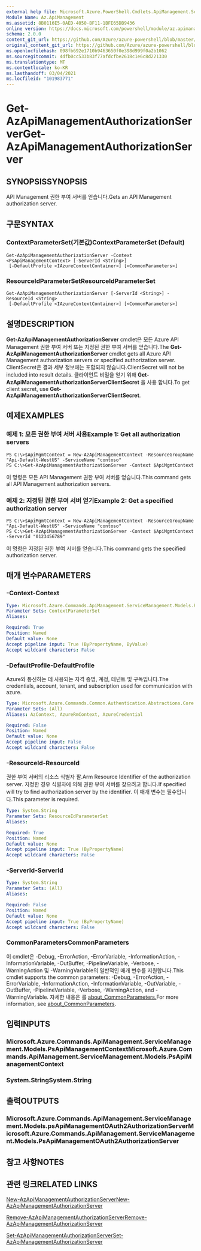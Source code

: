 ```yaml
---
external help file: Microsoft.Azure.PowerShell.Cmdlets.ApiManagement.ServiceManagement.dll-Help.xml
Module Name: Az.ApiManagement
ms.assetid: 8B0116E5-0AED-4050-BF11-1BFE65DB9436
online version: https://docs.microsoft.com/powershell/module/az.apimanagement/get-azapimanagementauthorizationserver
schema: 2.0.0
content_git_url: https://github.com/Azure/azure-powershell/blob/master/src/ApiManagement/ApiManagement/help/Get-AzApiManagementAuthorizationServer.md
original_content_git_url: https://github.com/Azure/azure-powershell/blob/master/src/ApiManagement/ApiManagement/help/Get-AzApiManagementAuthorizationServer.md
ms.openlocfilehash: 098fb692e1710b9463650f0e398d999f0a2b1062
ms.sourcegitcommit: 4dfb0cc533b83f77afdcfbe2618c1e6c8d221330
ms.translationtype: MT
ms.contentlocale: ko-KR
ms.lasthandoff: 03/04/2021
ms.locfileid: "101983771"
---
```

# <span data-ttu-id="7f136-101">Get-AzApiManagementAuthorizationServer</span><span class="sxs-lookup"><span data-stu-id="7f136-101">Get-AzApiManagementAuthorizationServer</span></span>

## <span data-ttu-id="7f136-102">SYNOPSIS</span><span class="sxs-lookup"><span data-stu-id="7f136-102">SYNOPSIS</span></span>
<span data-ttu-id="7f136-103">API Management 권한 부여 서버를 얻습니다.</span><span class="sxs-lookup"><span data-stu-id="7f136-103">Gets an API Management authorization server.</span></span>

## <span data-ttu-id="7f136-104">구문</span><span class="sxs-lookup"><span data-stu-id="7f136-104">SYNTAX</span></span>

### <span data-ttu-id="7f136-105">ContextParameterSet(기본값)</span><span class="sxs-lookup"><span data-stu-id="7f136-105">ContextParameterSet (Default)</span></span>
```
Get-AzApiManagementAuthorizationServer -Context <PsApiManagementContext> [-ServerId <String>]
 [-DefaultProfile <IAzureContextContainer>] [<CommonParameters>]
```

### <span data-ttu-id="7f136-106">ResourceIdParameterSet</span><span class="sxs-lookup"><span data-stu-id="7f136-106">ResourceIdParameterSet</span></span>
```
Get-AzApiManagementAuthorizationServer [-ServerId <String>] -ResourceId <String>
 [-DefaultProfile <IAzureContextContainer>] [<CommonParameters>]
```

## <span data-ttu-id="7f136-107">설명</span><span class="sxs-lookup"><span data-stu-id="7f136-107">DESCRIPTION</span></span>
<span data-ttu-id="7f136-108">**Get-AzApiManagementAuthorizationServer** cmdlet은 모든 Azure API Management 권한 부여 서버 또는 지정된 권한 부여 서버를 얻습니다.</span><span class="sxs-lookup"><span data-stu-id="7f136-108">The **Get-AzApiManagementAuthorizationServer** cmdlet gets all Azure API Management authorization servers or specified authorization server.</span></span>
<span data-ttu-id="7f136-109">ClientSecret은 결과 세부 정보에는 포함되지 않습니다.</span><span class="sxs-lookup"><span data-stu-id="7f136-109">ClientSecret will not be included into result details.</span></span> <span data-ttu-id="7f136-110">클라이언트 비밀을 얻기 위해 **Get-AzApiManagementAuthorizationServerClientSecret** 을 사용 합니다.</span><span class="sxs-lookup"><span data-stu-id="7f136-110">To get client secret, use **Get-AzApiManagementAuthorizationServerClientSecret**.</span></span>

## <span data-ttu-id="7f136-111">예제</span><span class="sxs-lookup"><span data-stu-id="7f136-111">EXAMPLES</span></span>

### <span data-ttu-id="7f136-112">예제 1: 모든 권한 부여 서버 사용</span><span class="sxs-lookup"><span data-stu-id="7f136-112">Example 1: Get all authorization servers</span></span>
```
PS C:\>$ApiMgmtContext = New-AzApiManagementContext -ResourceGroupName "Api-Default-WestUS" -ServiceName "contoso"
PS C:\>Get-AzApiManagementAuthorizationServer -Context $ApiMgmtContext
```

<span data-ttu-id="7f136-113">이 명령은 모든 API Management 권한 부여 서버를 얻습니다.</span><span class="sxs-lookup"><span data-stu-id="7f136-113">This command gets all API Management authorization servers.</span></span>

### <span data-ttu-id="7f136-114">예제 2: 지정된 권한 부여 서버 얻기</span><span class="sxs-lookup"><span data-stu-id="7f136-114">Example 2: Get a specified authorization server</span></span>
```
PS C:\>$ApiMgmtContext = New-AzApiManagementContext -ResourceGroupName "Api-Default-WestUS" -ServiceName "contoso"
PS C:\>Get-AzApiManagementAuthorizationServer -Context $ApiMgmtContext -ServerId "0123456789"
```

<span data-ttu-id="7f136-115">이 명령은 지정된 권한 부여 서버를 얻습니다.</span><span class="sxs-lookup"><span data-stu-id="7f136-115">This command gets the specified authorization server.</span></span>

## <span data-ttu-id="7f136-116">매개 변수</span><span class="sxs-lookup"><span data-stu-id="7f136-116">PARAMETERS</span></span>

### <span data-ttu-id="7f136-117">-Context</span><span class="sxs-lookup"><span data-stu-id="7f136-117">-Context</span></span>

```yaml
Type: Microsoft.Azure.Commands.ApiManagement.ServiceManagement.Models.PsApiManagementContext
Parameter Sets: ContextParameterSet
Aliases:

Required: True
Position: Named
Default value: None
Accept pipeline input: True (ByPropertyName, ByValue)
Accept wildcard characters: False
```

### <span data-ttu-id="7f136-118">-DefaultProfile</span><span class="sxs-lookup"><span data-stu-id="7f136-118">-DefaultProfile</span></span>
<span data-ttu-id="7f136-119">Azure와 통신하는 데 사용되는 자격 증명, 계정, 테넌트 및 구독입니다.</span><span class="sxs-lookup"><span data-stu-id="7f136-119">The credentials, account, tenant, and subscription used for communication with azure.</span></span>

```yaml
Type: Microsoft.Azure.Commands.Common.Authentication.Abstractions.Core.IAzureContextContainer
Parameter Sets: (All)
Aliases: AzContext, AzureRmContext, AzureCredential

Required: False
Position: Named
Default value: None
Accept pipeline input: False
Accept wildcard characters: False
```

### <span data-ttu-id="7f136-120">-ResourceId</span><span class="sxs-lookup"><span data-stu-id="7f136-120">-ResourceId</span></span>
<span data-ttu-id="7f136-121">권한 부여 서버의 리소스 식별자 팔.</span><span class="sxs-lookup"><span data-stu-id="7f136-121">Arm Resource Identifier of the authorization server.</span></span> <span data-ttu-id="7f136-122">지정한 경우 식별자에 의해 권한 부여 서버를 찾으려고 합니다.</span><span class="sxs-lookup"><span data-stu-id="7f136-122">If specified will try to find authorization server by the identifier.</span></span> <span data-ttu-id="7f136-123">이 매개 변수는 필수입니다.</span><span class="sxs-lookup"><span data-stu-id="7f136-123">This parameter is required.</span></span>

```yaml
Type: System.String
Parameter Sets: ResourceIdParameterSet
Aliases:

Required: True
Position: Named
Default value: None
Accept pipeline input: True (ByPropertyName)
Accept wildcard characters: False
```

### <span data-ttu-id="7f136-124">-ServerId</span><span class="sxs-lookup"><span data-stu-id="7f136-124">-ServerId</span></span>
```yaml
Type: System.String
Parameter Sets: (All)
Aliases:

Required: False
Position: Named
Default value: None
Accept pipeline input: True (ByPropertyName)
Accept wildcard characters: False
```

### <span data-ttu-id="7f136-125">CommonParameters</span><span class="sxs-lookup"><span data-stu-id="7f136-125">CommonParameters</span></span>
<span data-ttu-id="7f136-126">이 cmdlet은 -Debug, -ErrorAction, -ErrorVariable, -InformationAction, -InformationVariable, -OutBuffer, -PipelineVariable, -Verbose, -WarningAction 및 -WarningVariable의 일반적인 매개 변수를 지원합니다.</span><span class="sxs-lookup"><span data-stu-id="7f136-126">This cmdlet supports the common parameters: -Debug, -ErrorAction, -ErrorVariable, -InformationAction, -InformationVariable, -OutVariable, -OutBuffer, -PipelineVariable, -Verbose, -WarningAction, and -WarningVariable.</span></span> <span data-ttu-id="7f136-127">자세한 내용은 를 [about_CommonParameters.](http://go.microsoft.com/fwlink/?LinkID=113216)</span><span class="sxs-lookup"><span data-stu-id="7f136-127">For more information, see [about_CommonParameters](http://go.microsoft.com/fwlink/?LinkID=113216).</span></span>

## <span data-ttu-id="7f136-128">입력</span><span class="sxs-lookup"><span data-stu-id="7f136-128">INPUTS</span></span>

### <span data-ttu-id="7f136-129">Microsoft.Azure.Commands.ApiManagement.ServiceManagement.Models.PsApiManagementContext</span><span class="sxs-lookup"><span data-stu-id="7f136-129">Microsoft.Azure.Commands.ApiManagement.ServiceManagement.Models.PsApiManagementContext</span></span>

### <span data-ttu-id="7f136-130">System.String</span><span class="sxs-lookup"><span data-stu-id="7f136-130">System.String</span></span>

## <span data-ttu-id="7f136-131">출력</span><span class="sxs-lookup"><span data-stu-id="7f136-131">OUTPUTS</span></span>

### <span data-ttu-id="7f136-132">Microsoft.Azure.Commands.ApiManagement.ServiceManagement.Models.psApiManagementOAuth2AuthorizationServer</span><span class="sxs-lookup"><span data-stu-id="7f136-132">Microsoft.Azure.Commands.ApiManagement.ServiceManagement.Models.PsApiManagementOAuth2AuthorizationServer</span></span>

## <span data-ttu-id="7f136-133">참고 사항</span><span class="sxs-lookup"><span data-stu-id="7f136-133">NOTES</span></span>

## <span data-ttu-id="7f136-134">관련 링크</span><span class="sxs-lookup"><span data-stu-id="7f136-134">RELATED LINKS</span></span>

[<span data-ttu-id="7f136-135">New-AzApiManagementAuthorizationServer</span><span class="sxs-lookup"><span data-stu-id="7f136-135">New-AzApiManagementAuthorizationServer</span></span>](./New-AzApiManagementAuthorizationServer.md)

[<span data-ttu-id="7f136-136">Remove-AzApiManagementAuthorizationServer</span><span class="sxs-lookup"><span data-stu-id="7f136-136">Remove-AzApiManagementAuthorizationServer</span></span>](./Remove-AzApiManagementAuthorizationServer.md)

[<span data-ttu-id="7f136-137">Set-AzApiManagementAuthorizationServer</span><span class="sxs-lookup"><span data-stu-id="7f136-137">Set-AzApiManagementAuthorizationServer</span></span>](./Set-AzApiManagementAuthorizationServer.md)


